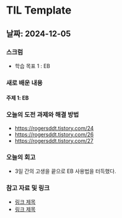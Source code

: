 # TIL Template

## 날짜: 2024-12-05

### 스크럼
- 학습 목표 1 : EB


### 새로 배운 내용
#### 주제 1: EB


### 오늘의 도전 과제와 해결 방법
- https://rogersddt.tistory.com/24
- https://rogersddt.tistory.com/26
- https://rogersddt.tistory.com/27

### 오늘의 회고
- 3일 간의 고생을 끝으로 EB 사용법을 터득했다.


### 참고 자료 및 링크
- [링크 제목](URL)
- [링크 제목](URL)